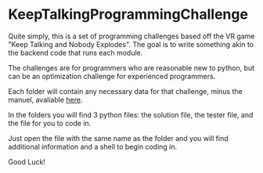 # KeepTalkingProgrammingChallenge
Quite simply, this is a set of programming challenges based off the VR game "Keep Talking and Nobody Explodes".  The goal is to write something akin to the backend code that runs each module.

The challenges are for programmers who are reasonable new to python, but can be an optimization challenge for experienced programmers.

Each folder will contain any necessary data for that challenge, minus the manuel, avaliable [here](http://www.bombmanual.com/manual/1/pdf/Bomb-Defusal-Manual_1.pdf).

In the folders you will find 3 python files: the solution file, the tester file, and the file for you to code in.

Just open the file with the same name as the folder and you will find additional information and a shell to begin coding in.

Good Luck!
